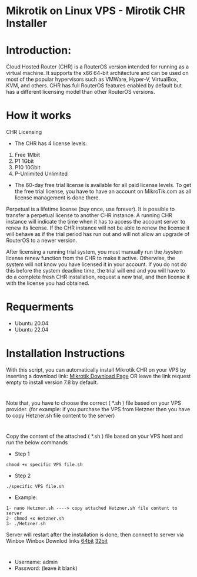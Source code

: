 # Mikrotik on Linux VPS - Mirotik CHR Installer


# Introduction: 
Cloud Hosted Router (CHR) is a RouterOS version intended for running as a virtual machine. It supports the x86 64-bit architecture and can be used on most of the popular hypervisors such as VMWare, Hyper-V, VirtualBox, KVM, and others. CHR has full RouterOS features enabled by default but has a different licensing model than other RouterOS versions.


# How it works
CHR Licensing
- The CHR has 4 license levels:

1. Free	1Mbit
2. P1	1Gbit
3. P10	10Gbit
4. P-Unlimited	Unlimited
- The 60-day free trial license is available for all paid license levels. To get the free trial license, you have to have an account on MikroTik.com as all license management is done there.

Perpetual is a lifetime license (buy once, use forever). It is possible to transfer a perpetual license to another CHR instance. A running CHR instance will indicate the time when it has to access the account server to renew its license. If the CHR instance will not be able to renew the license it will behave as if the trial period has run out and will not allow an upgrade of RouterOS to a newer version.

After licensing a running trial system, you must manually run the /system license renew function from the CHR to make it active. Otherwise, the system will not know you have licensed it in your account. If you do not do this before the system deadline time, the trial will end and you will have to do a complete fresh CHR installation, request a new trial, and then license it with the license you had obtained.

# Requerments
- Ubuntu 20.04
- Ubuntu 22.04

# Installation Instructions

With this script, you can automatically install Mikrotik CHR on your VPS by inserting a download link: [Mikrotik Download Page](https://mikrotik.com/download/archive/) OR leave the link request empty to install version 7.8 by default.
# 

Note that, you have to choose the correct ( *.sh ) file based on your VPS provider. (for example: if you purchase the VPS from Hetzner then you have to copy Hetzner.sh file content to the server)

#

Copy the content of the attached ( *.sh ) file based on your VPS host and run the below commands
- Step 1 
```
chmod +x specific VPS file.sh
```
- Step 2
```
./specific VPS file.sh
```
- Example:
```
1- nano Hetzner.sh ----> copy attached Hetzner.sh file content to server
2- chmod +x Hetzner.sh
3- ./Hetzner.sh
```
Server will restart after the installation is done, then connect to server via Winbox
Winbox Downlod links [64bit](https://mt.lv/winbox64) [32bit](https://mt.lv/winbox)
# 
- Username: admin
- Password: (leave it blank)
# 








